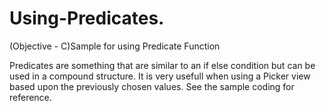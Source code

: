 Using-Predicates.
=================

(Objective - C)Sample for using Predicate Function

Predicates are something that are similar to an if else condition but can be used in a compound structure. It is very usefull when using a Picker view based upon the previously chosen values. See the sample coding for reference.
